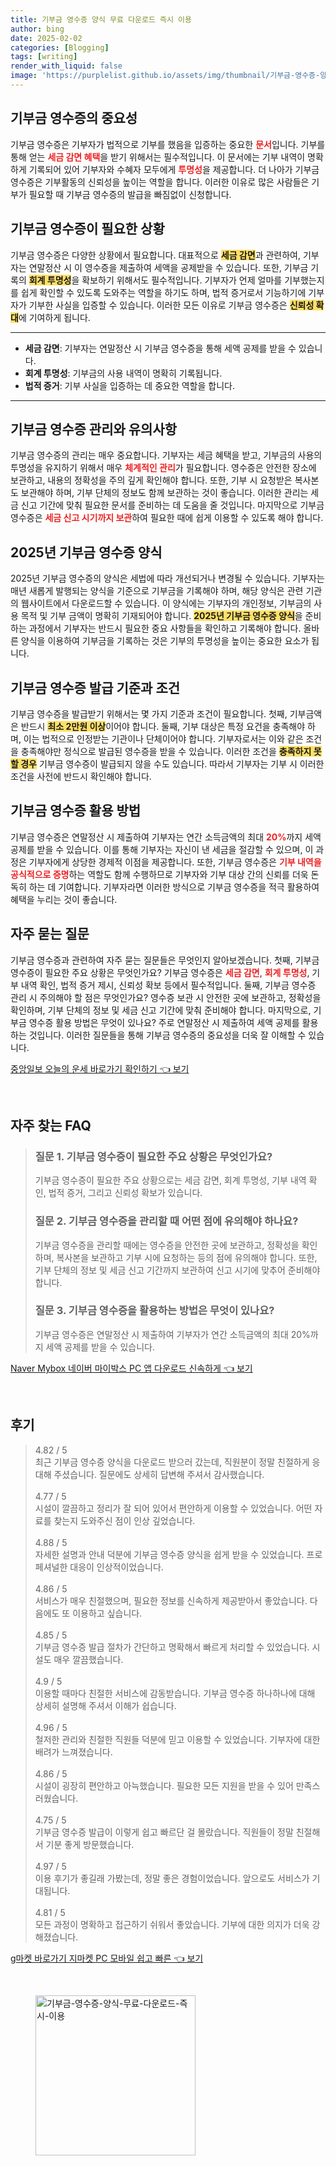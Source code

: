 ```yaml
---
title: 기부금 영수증 양식 무료 다운로드 즉시 이용
author: bing
date: 2025-02-02
categories: [Blogging]
tags: [writing]
render_with_liquid: false
image: 'https://purplelist.github.io/assets/img/thumbnail/기부금-영수증-양식-무료-다운로드-즉시-이용.webp'
---
```



<h2 id='기부금 영수증의 중요성'>기부금 영수증의 중요성</h2>

<p>기부금 영수증은 기부자가 법적으로 기부를 했음을 입증하는 중요한 <b><span style="color: #ee2323;">문서</span></b>입니다. 기부를 통해 얻는 <b><span style="color: #ee2323;">세금 감면 혜택</span></b>을 받기 위해서는 필수적입니다. 이 문서에는 기부 내역이 명확하게 기록되어 있어 기부자와 수혜자 모두에게 <b><span style="color: #ee2323;">투명성</span></b>을 제공합니다. 더 나아가 기부금 영수증은 기부활동의 신뢰성을 높이는 역할을 합니다. 이러한 이유로 많은 사람들은 기부가 필요할 때 기부금 영수증의 발급을 빠짐없이 신청합니다.</p>

<h2 id='기부금 영수증이 필요한 상황'>기부금 영수증이 필요한 상황</h2>

<p>기부금 영수증은 다양한 상황에서 필요합니다. 대표적으로 <b><span style="background-color: #ffe066;">세금 감면</span></b>과 관련하여, 기부자는 연말정산 시 이 영수증을 제출하여 세액을 공제받을 수 있습니다. 또한, 기부금 기록의 <b><span style="background-color: #ffe066;">회계 투명성</span></b>을 확보하기 위해서도 필수적입니다. 기부자가 언제 얼마를 기부했는지를 쉽게 확인할 수 있도록 도와주는 역할을 하기도 하며, 법적 증거로서 기능하기에 기부자가 기부한 사실을 입증할 수 있습니다. 이러한 모든 이유로 기부금 영수증은 <b><span style="background-color: #ffe066;">신뢰성 확대</span></b>에 기여하게 됩니다.</p>

<hr />

<ul>
    <li><b>세금 감면</b>: 기부자는 연말정산 시 기부금 영수증을 통해 세액 공제를 받을 수 있습니다.</li>
    <li><b>회계 투명성</b>: 기부금의 사용 내역이 명확히 기록됩니다.</li>
    <li><b>법적 증거</b>: 기부 사실을 입증하는 데 중요한 역할을 합니다.</li>
</ul>

<hr />

<h2 id='기부금 영수증 관리와 유의사항'>기부금 영수증 관리와 유의사항</h2>

<p>기부금 영수증의 관리는 매우 중요합니다. 기부자는 세금 혜택을 받고, 기부금의 사용의 투명성을 유지하기 위해서 매우 <b><span style="color: #ee2323;">체계적인 관리</span></b>가 필요합니다. 영수증은 안전한 장소에 보관하고, 내용의 정확성을 주의 깊게 확인해야 합니다. 또한, 기부 시 요청받은 복사본도 보관해야 하며, 기부 단체의 정보도 함께 보관하는 것이 좋습니다. 이러한 관리는 세금 신고 기간에 맞춰 필요한 문서를 준비하는 데 도움을 줄 것입니다. 마지막으로 기부금 영수증은 <b><span style="color: #ee2323;">세금 신고 시기까지 보관</span></b>하여 필요한 때에 쉽게 이용할 수 있도록 해야 합니다.</p>

<h2 id='2025년 기부금 영수증 양식'>2025년 기부금 영수증 양식</h2>

<p>2025년 기부금 영수증의 양식은 세법에 따라 개선되거나 변경될 수 있습니다. 기부자는 매년 새롭게 발행되는 양식을 기준으로 기부금을 기록해야 하며, 해당 양식은 관련 기관의 웹사이트에서 다운로드할 수 있습니다. 이 양식에는 기부자의 개인정보, 기부금의 사용 목적 및 기부 금액이 명확히 기재되어야 합니다. <b><span style="background-color: #ffe066;">2025년 기부금 영수증 양식</span></b>을 준비하는 과정에서 기부자는 반드시 필요한 중요 사항들을 확인하고 기록해야 합니다. 올바른 양식을 이용하여 기부금을 기록하는 것은 기부의 투명성을 높이는 중요한 요소가 됩니다.</p>

<h2 id='기부금 영수증 발급 기준과 조건'>기부금 영수증 발급 기준과 조건</h2>

<p>기부금 영수증을 발급받기 위해서는 몇 가지 기준과 조건이 필요합니다. 첫째, 기부금액은 반드시 <b><span style="background-color: #ffe066;">최소 2만원 이상</span></b>이어야 합니다. 둘째, 기부 대상은 특정 요건을 충족해야 하며, 이는 법적으로 인정받는 기관이나 단체이어야 합니다. 기부자로서는 이와 같은 조건을 충족해야만 정식으로 발급된 영수증을 받을 수 있습니다. 이러한 조건을 <b><span style="background-color: #ffe066;">충족하지 못할 경우</span></b> 기부금 영수증이 발급되지 않을 수도 있습니다. 따라서 기부자는 기부 시 이러한 조건을 사전에 반드시 확인해야 합니다.</p>

<h2 id='기부금 영수증 활용 방법'>기부금 영수증 활용 방법</h2>

<p>기부금 영수증은 연말정산 시 제출하여 기부자는 연간 소득금액의 최대 <b><span style="color: #ee2323;">20%</span></b>까지 세액 공제를 받을 수 있습니다. 이를 통해 기부자는 자신이 낸 세금을 절감할 수 있으며, 이 과정은 기부자에게 상당한 경제적 이점을 제공합니다. 또한, 기부금 영수증은 <b><span style="color: #ee2323;">기부 내역을 공식적으로 증명</span></b>하는 역할도 함께 수행하므로 기부자와 기부 대상 간의 신뢰를 더욱 돈독히 하는 데 기여합니다. 기부자라면 이러한 방식으로 기부금 영수증을 적극 활용하여 혜택을 누리는 것이 좋습니다.</p>

<h2 id='자주 묻는 질문'>자주 묻는 질문</h2>

<p>기부금 영수증과 관련하여 자주 묻는 질문들은 무엇인지 알아보겠습니다. 첫째, 기부금 영수증이 필요한 주요 상황은 무엇인가요? 기부금 영수증은 <b><span style="color: #ee2323;">세금 감면</span></b>, <b><span style="color: #ee2323;">회계 투명성</span></b>, 기부 내역 확인, 법적 증거 제시, 신뢰성 확보 등에서 필수적입니다. 둘째, 기부금 영수증 관리 시 주의해야 할 점은 무엇인가요? 영수증 보관 시 안전한 곳에 보관하고, 정확성을 확인하며, 기부 단체의 정보 및 세금 신고 기간에 맞춰 준비해야 합니다. 마지막으로, 기부금 영수증 활용 방법은 무엇이 있나요? 주로 연말정산 시 제출하여 세액 공제를 활용하는 것입니다. 이러한 질문들을 통해 기부금 영수증의 중요성을 더욱 잘 이해할 수 있습니다.</p>


<p><a class="click-button" title="중앙일보 오늘의 운세 바로가기 확인하기" href="https://purplelist.github.io/posts/%EC%A4%91%EC%95%99%EC%9D%BC%EB%B3%B4-%EC%98%A4%EB%8A%98%EC%9D%98-%EC%9A%B4%EC%84%B8-%EB%B0%94%EB%A1%9C%EA%B0%80%EA%B8%B0-%ED%99%95%EC%9D%B8%ED%95%98%EA%B8%B0/" rel="dofollow">중앙일보 오늘의 운세 바로가기 확인하기 👈 보기</a></p><br>
<h2 id='자주_찾는_FAQ'>자주 찾는 FAQ</h2>
<div itemscope="" itemtype="https://schema.org/FAQPage"> 
<blockquote> 
<div itemscope="" itemprop="mainEntity" itemtype="https://schema.org/Question"> 
<h3 itemprop="name">질문 1. 기부금 영수증이 필요한 주요 상황은 무엇인가요?</h3> 
<div itemscope="" itemprop="acceptedAnswer" itemtype="https://schema.org/Answer"> 
<span itemprop="text"> 
<p>기부금 영수증이 필요한 주요 상황으로는 세금 감면, 회계 투명성, 기부 내역 확인, 법적 증거, 그리고 신뢰성 확보가 있습니다.</p> 
</span> 
</div> 
</div> 

<div itemscope="" itemprop="mainEntity" itemtype="https://schema.org/Question"> 
<h3 itemprop="name">질문 2. 기부금 영수증을 관리할 때 어떤 점에 유의해야 하나요?</h3> 
<div itemscope="" itemprop="acceptedAnswer" itemtype="https://schema.org/Answer"> 
<span itemprop="text"> 
<p>기부금 영수증을 관리할 때에는 영수증을 안전한 곳에 보관하고, 정확성을 확인하며, 복사본을 보관하고 기부 시에 요청하는 등의 점에 유의해야 합니다. 또한, 기부 단체의 정보 및 세금 신고 기간까지 보관하여 신고 시기에 맞추어 준비해야 합니다.</p> 
</span> 
</div> 
</div> 

<div itemscope="" itemprop="mainEntity" itemtype="https://schema.org/Question"> 
<h3 itemprop="name">질문 3. 기부금 영수증을 활용하는 방법은 무엇이 있나요?</h3> 
<div itemscope="" itemprop="acceptedAnswer" itemtype="https://schema.org/Answer"> 
<span itemprop="text"> 
<p>기부금 영수증은 연말정산 시 제출하여 기부자가 연간 소득금액의 최대 20%까지 세액 공제를 받을 수 있습니다.</p> 
</span> 
</div> 
</div> 
</blockquote> 
</div>
<p><a class="click-button" title="Naver Mybox 네이버 마이박스 PC 앱 다운로드 신속하게" href="https://purplelist.github.io/posts/Naver-Mybox-%EB%84%A4%EC%9D%B4%EB%B2%84-%EB%A7%88%EC%9D%B4%EB%B0%95%EC%8A%A4-PC-%EC%95%B1-%EB%8B%A4%EC%9A%B4%EB%A1%9C%EB%93%9C-%EC%8B%A0%EC%86%8D%ED%95%98%EA%B2%8C/" rel="dofollow">Naver Mybox 네이버 마이박스 PC 앱 다운로드 신속하게 👈 보기</a></p><br>
<h2 id='후기'>후기</h2>
<div itemscope itemtype="https://schema.org/Product">
  <blockquote>
  <div itemprop="review" itemscope itemtype="https://schema.org/Review">
      <div itemprop="reviewRating" itemscope itemtype="https://schema.org/Rating"> <span itemprop="ratingValue">4.82</span> / <span itemprop="bestRating">5</span> </div>
      <span itemprop="reviewBody">최근 기부금 영수증 양식을 다운로드 받으러 갔는데, 직원분이 정말 친절하게 응대해 주셨습니다. 질문에도 상세히 답변해 주셔서 감사했습니다.</span>
  </div>
  <br>
  <div itemprop="review" itemscope itemtype="https://schema.org/Review">
      <div itemprop="reviewRating" itemscope itemtype="https://schema.org/Rating"> <span itemprop="ratingValue">4.77</span> / <span itemprop="bestRating">5</span> </div>
      <span itemprop="reviewBody">시설이 깔끔하고 정리가 잘 되어 있어서 편안하게 이용할 수 있었습니다. 어떤 자료를 찾는지 도와주신 점이 인상 깊었습니다.</span>
  </div>
  <br>
  <div itemprop="review" itemscope itemtype="https://schema.org/Review">
      <div itemprop="reviewRating" itemscope itemtype="https://schema.org/Rating"> <span itemprop="ratingValue">4.88</span> / <span itemprop="bestRating">5</span> </div>
      <span itemprop="reviewBody">자세한 설명과 안내 덕분에 기부금 영수증 양식을 쉽게 받을 수 있었습니다. 프로페셔널한 대응이 인상적이었습니다.</span>
  </div>
  <br>
  <div itemprop="review" itemscope itemtype="https://schema.org/Review">
      <div itemprop="reviewRating" itemscope itemtype="https://schema.org/Rating"> <span itemprop="ratingValue">4.86</span> / <span itemprop="bestRating">5</span> </div>
      <span itemprop="reviewBody">서비스가 매우 친절했으며, 필요한 정보를 신속하게 제공받아서 좋았습니다. 다음에도 또 이용하고 싶습니다.</span>
  </div>
  <br>
  <div itemprop="review" itemscope itemtype="https://schema.org/Review">
      <div itemprop="reviewRating" itemscope itemtype="https://schema.org/Rating"> <span itemprop="ratingValue">4.85</span> / <span itemprop="bestRating">5</span> </div>
      <span itemprop="reviewBody">기부금 영수증 발급 절차가 간단하고 명확해서 빠르게 처리할 수 있었습니다. 시설도 매우 깔끔했습니다.</span>
  </div>
  <br>
  <div itemprop="review" itemscope itemtype="https://schema.org/Review">
      <div itemprop="reviewRating" itemscope itemtype="https://schema.org/Rating"> <span itemprop="ratingValue">4.9</span> / <span itemprop="bestRating">5</span> </div>
      <span itemprop="reviewBody">이용할 때마다 친절한 서비스에 감동받습니다. 기부금 영수증 하나하나에 대해 상세히 설명해 주셔서 이해가 쉽습니다.</span>
  </div>
  <br>
  <div itemprop="review" itemscope itemtype="https://schema.org/Review">
      <div itemprop="reviewRating" itemscope itemtype="https://schema.org/Rating"> <span itemprop="ratingValue">4.96</span> / <span itemprop="bestRating">5</span> </div>
      <span itemprop="reviewBody">철저한 관리와 친절한 직원들 덕분에 믿고 이용할 수 있었습니다. 기부자에 대한 배려가 느껴졌습니다.</span>
  </div>
  <br>
  <div itemprop="review" itemscope itemtype="https://schema.org/Review">
      <div itemprop="reviewRating" itemscope itemtype="https://schema.org/Rating"> <span itemprop="ratingValue">4.86</span> / <span itemprop="bestRating">5</span> </div>
      <span itemprop="reviewBody">시설이 굉장히 편안하고 아늑했습니다. 필요한 모든 지원을 받을 수 있어 만족스러웠습니다.</span>
  </div>
  <br>
  <div itemprop="review" itemscope itemtype="https://schema.org/Review">
      <div itemprop="reviewRating" itemscope itemtype="https://schema.org/Rating"> <span itemprop="ratingValue">4.75</span> / <span itemprop="bestRating">5</span> </div>
      <span itemprop="reviewBody">기부금 영수증 발급이 이렇게 쉽고 빠르단 걸 몰랐습니다. 직원들이 정말 친절해서 기분 좋게 방문했습니다.</span>
  </div>
  <br>
  <div itemprop="review" itemscope itemtype="https://schema.org/Review">
      <div itemprop="reviewRating" itemscope itemtype="https://schema.org/Rating"> <span itemprop="ratingValue">4.97</span> / <span itemprop="bestRating">5</span> </div>
      <span itemprop="reviewBody">이용 후기가 좋길래 가봤는데, 정말 좋은 경험이었습니다. 앞으로도 서비스가 기대됩니다.</span>
  </div>
  <br>
  <div itemprop="review" itemscope itemtype="https://schema.org/Review">
      <div itemprop="reviewRating" itemscope itemtype="https://schema.org/Rating"> <span itemprop="ratingValue">4.81</span> / <span itemprop="bestRating">5</span> </div>
      <span itemprop="reviewBody">모든 과정이 명확하고 접근하기 쉬워서 좋았습니다. 기부에 대한 의지가 더욱 강해졌습니다.</span>
  </div>
  </blockquote>
</div>
<p><a class="click-button" title="g마켓 바로가기 지마켓 PC 모바일 쉽고 빠른" href="https://purplelist.github.io/posts/g%EB%A7%88%EC%BC%93-%EB%B0%94%EB%A1%9C%EA%B0%80%EA%B8%B0-%EC%A7%80%EB%A7%88%EC%BC%93-PC-%EB%AA%A8%EB%B0%94%EC%9D%BC-%EC%89%BD%EA%B3%A0-%EB%B9%A0%EB%A5%B8/" rel="dofollow">g마켓 바로가기 지마켓 PC 모바일 쉽고 빠른 👈 보기</a></p><br>
<figure class="image"><img src="https://purplelist.github.io/assets/img/thumbnail/기부금-영수증-양식-무료-다운로드-즉시-이용.webp" alt="기부금-영수증-양식-무료-다운로드-즉시-이용" width="256" height="256"></figure>